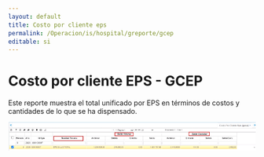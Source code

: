 ```yaml
---
layout: default
title: Costo por cliente eps
permalink: /Operacion/is/hospital/greporte/gcep
editable: si
---
```


# Costo por cliente EPS - GCEP  

Este reporte muestra el total unificado por EPS en términos de costos y cantidades de lo que se ha dispensado.

![](gcep.png)  


